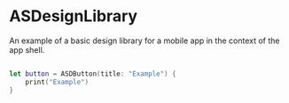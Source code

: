 # ASDesignLibrary

An example of a basic design library for a mobile app in the context of the app shell.

```swift

let button = ASDButton(title: "Example") {
    print("Example")
}

```
